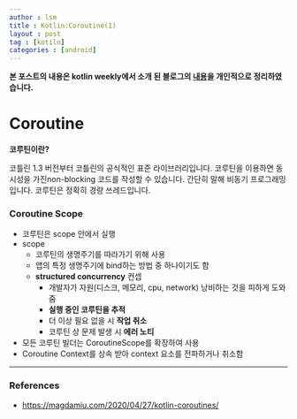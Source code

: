 ```yaml
---
author : lsm
title : Kotlin:Coroutine(1)
layout : post
tag : [kotiln]
categories : [android]
---
```




**본 포스트의 내용은 kotlin weekly에서 소개 된 블로그의 [내용](https://magdamiu.com/2020/04/27/kotlin-coroutines/)을 개인적으로 정리하였습니다.**

# Coroutine

**코루틴이란?**  

코틀린 1.3 버전부터 코틀린의 공식적인 표준 라이브러리입니다. 코루틴을 이용하면 동시성을 가진non-blocking 코드를 작성할 수 있습니다. 간단히 말해 비동기 프로그래밍입니다.  코루틴은 정확히 경량 쓰레드입니다.



### Coroutine Scope

- 코루틴은 scope 안에서 실행
- scope
  - 코루틴의 생명주기를 따라가기 위해 사용
  -  앱의 특정 생명주기에 bind하는 방법 중 하나이기도 함
  - **structured concurrency** 컨셉
    - 개발자가 자원(디스크, 메모리, cpu, network) 낭비하는 것을 피하게 도와줌
    - **실행 중인 코루틴을 추적**
    - 더 이상 필요 없을 시 **작업 취소**
    - 코루틴 상 문제 발생 시 **에러 노티**
- 모든 코루틴 빌더는 CoroutineScope를 확장하여 사용
- Coroutine Context를 상속 받아 context 요소를 전파하거나 취소함



---

### References

- https://magdamiu.com/2020/04/27/kotlin-coroutines/